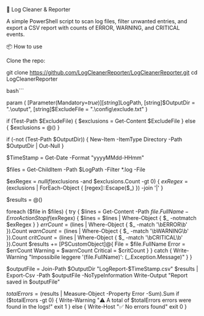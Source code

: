 📝 Log Cleaner & Reporter

A simple PowerShell script to scan log files, filter unwanted entries, and export a CSV report with counts of ERROR, WARNING, and CRITICAL events.

📦 How to use

Clone the repo:

git clone https://github.com/LogCleanerReporter/LogCleanerReporter.git
cd LogCleanerReporter

bash```

param (
    [Parameter(Mandatory=$true)]
    [string]$LogPath,
    [string]$OutputDir = ".\output",
    [string]$ExcludeFile = ".\config\exclude.txt"
)

if (Test-Path $ExcludeFile) {
    $exclusions = Get-Content $ExcludeFile
} else {
    $exclusions = @()
}

if (-not (Test-Path $OutputDir)) {
    New-Item -ItemType Directory -Path $OutputDir | Out-Null
}

$TimeStamp = Get-Date -Format "yyyyMMdd-HHmm"

$files = Get-ChildItem -Path $LogPath -Filter *.log -File

$exRegex = $null
if ($exclusions -and $exclusions.Count -gt 0) {
    $exRegex = ($exclusions | ForEach-Object { [regex]::Escape($_) }) -join '|'
}

$results = @()

foreach ($file in $files) {
    try {
        $lines = Get-Content -Path $file.FullName -ErrorAction Stop
        if ($exRegex) {
            $lines = $lines | Where-Object { $_ -notmatch $exRegex }
        }
        $errCount  = ($lines | Where-Object { $_ -match '\bERROR\b'    }).Count
        $warnCount = ($lines | Where-Object { $_ -match '\bWARNING\b'  }).Count
        $critCount = ($lines | Where-Object { $_ -match '\bCRITICAL\b' }).Count
        $results += [PSCustomObject]@{
            File     = $file.FullName
            Error    = $errCount
            Warning  = $warnCount
            Critical = $critCount
        }
    }
    catch {
        Write-Warning "Impossibile leggere '$($file.FullName)': $($_.Exception.Message)"
    }
}

$outputFile = Join-Path $OutputDir "LogReport-$TimeStamp.csv"
$results | Export-Csv -Path $outputFile -NoTypeInformation
Write-Output "Report saved in $outputFile"

$totalErrors = ($results | Measure-Object -Property Error -Sum).Sum
if ($totalErrors -gt 0) {
    Write-Warning "⚠️ A total of $totalErrors errors were found in the logs!"
    exit 1
} else {
    Write-Host "✅ No errors found"
    exit 0
}
```
